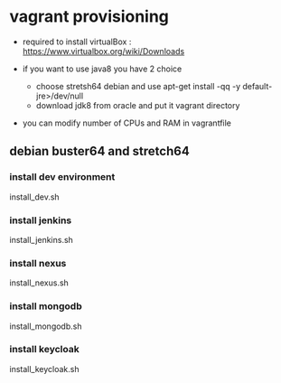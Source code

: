 # vagrant provisioning
- required to install virtualBox : https://www.virtualbox.org/wiki/Downloads
- if you want to use java8 you have 2 choice
  - choose stretsh64 debian and use apt-get install -qq -y default-jre>/dev/null
  - download jdk8 from oracle and put it vagrant directory

- you can modify number of CPUs and RAM in vagrantfile

## debian buster64 and stretch64

### install dev environment
install_dev.sh

### install jenkins
install_jenkins.sh

### install nexus
install_nexus.sh

### install mongodb
install_mongodb.sh

### install keycloak
install_keycloak.sh